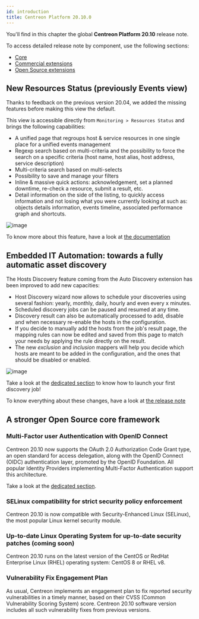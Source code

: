 ```yaml
---
id: introduction
title: Centreon Platform 20.10.0
---
```


You'll find in this chapter the global **Centreon Platform 20.10** release
note.

To access detailed release note by component, use the following sections:

- [Core](centreon-core.html)
- [Commercial extensions](centreon-commercial-extensions.html)
- [Open Source extensions](centreon-os-extensions.html)

## New Resources Status (previously Events view)

Thanks to feedback on the previous version 20.04, we added the missing features
before making this view the default.

This view is accessible directly from `Monitoring > Resources Status` and
brings the following capabilities:

- A unified page that regroups host & service resources in one single place for
  a unified events management
- Regexp search based on multi-criteria and the possibility to force the search
  on a specific criteria (host name, host alias, host address, service
  description)
- Multi-criteria search based on multi-selects
- Possibility to save and manage your filters
- Inline & massive quick actions: acknowledgement, set a planned downtime,
  re-check a resource, submit a result, etc.
- Detail information on the side of the listing, to quickly access information
  and not losing what you were currently looking at such as: objects details
  information, events timeline, associated performance graph and shortcuts.

![image](../assets/monitoring/resources_status_1.png)

To know more about this feature, have a look at
[the documentation](../alerts-notifications/resources-status.html)

## Embedded IT Automation: towards a fully automatic asset discovery

The Hosts Discovery feature coming from the Auto Discovery extension has been
improved to add new capacities:

- Host Discovery wizard now allows to schedule your discoveries using several
  fashion: yearly, monthly, daily, hourly and even every x minutes.
- Scheduled discovery jobs can be paused and resumed at any time.
- Discovery result can also be automatically processed to add, disable and when
  necessary re-enable the hosts in the configuration.
- If you decide to manually add the hosts from the job's result page, the mapping
  rules can now be edited and saved from this page to match your needs by
  applying the rule directly on the result.
- The new *exclusion* and *inclusion* mappers will help you decide which hosts
  are meant to be added in the configuration, and the ones that should be
  disabled or enabled.

![image](../assets/monitoring/discovery/host_disco_intro.png)

Take a look at the [dedicated section](../monitoring/discovery/hosts-discovery.html)
to know how to launch your first discovery job\!

To know everything about these changes, have a look at
[the release note](centreon-commercial-extensions.html#centreon-auto-discovery-release-notes)

## A stronger Open Source core framework

### Multi-Factor user Authentication with OpenID Connect

Centreon 20.10 now supports the OAuth 2.0 Authorization Code Grant type, an
open standard for access delegation, along with the OpenID Connect (OIDC)
authentication layer, promoted by the OpenID Foundation. All popular Identity
Providers implementing Multi-Factor Authentication support this architecture. 

Take a look at the
[dedicated section](../administration/parameters/centreon-ui.html#openid-connect).

### SELinux compatibility for strict security policy enforcement

Centreon 20.10 is now compatible with Security-Enhanced Linux (SELinux), the most
popular Linux kernel security module.

### Up-to-date Linux Operating System for up-to-date security patches (coming soon)

Centreon 20.10 runs on the latest version of the CentOS or RedHat Enterprise Linux
(RHEL) operating system: CentOS 8 or RHEL v8.

### Vulnerability Fix Engagement Plan

As usual, Centreon implements an engagement plan to fix reported security
vulnerabilities in a timely manner, based on their CVSS (Common Vulnerability
Scoring System) score. Centreon 20.10 software version includes all such
vulnerability fixes from previous versions.
